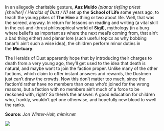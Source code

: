 In an allegedly charitable gesture, **Aaz Muldo** _(planar tiefling priest [she/her] / Heralds of Dust / N)_ set up the **School of Life** some years ago, to teach the young pikes of **The Hive** a thing or two about life. Well, that was the screed, anyway. In return for lessons on reading and writing (a vital skill in the cut-and-thrust philosophical world of **Sigil**), mythology (in a burg where belief’s as important as where the next meal’s coming from, that ain’t a bad thing either) and planar lore (such useful topics as why bobbing tanar’ri ain’t such a wise idea), the children perform minor duties in the **Mortuary**.

The Heralds of Dust apparently hope that by introducing their charges to death from a very young ago, they’ll get used to the idea that death is natural, and maybe want to join the faction proper. Unlike many of the other factions, which claim to offer instant answers and rewards, the Dustmen just can’t draw the crowds. Now this don’t matter too much, since the faction’d rather have no members than ones who’d joined for the wrong reasons, but a faction with no members ain’t much of a force to be reckoned with, right? So there’s the answer: A good education for children who, frankly, wouldn’t get one otherwise, and hopefully new blood to swell the ranks. 

**Source:** _Jon Winter-Holt, mimir.net_

![](https://mimir.net/wp-content/uploads/aaz_muldo_heralds_of_dust_sigil.png)